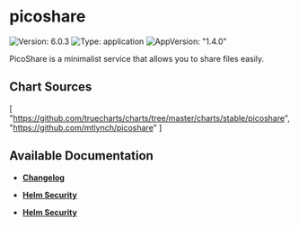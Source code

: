 # picoshare

![Version: 6.0.3](https://img.shields.io/badge/Version-6.0.3-informational?style=flat-square) ![Type: application](https://img.shields.io/badge/Type-application-informational?style=flat-square) ![AppVersion: "1.4.0"](https://img.shields.io/badge/AppVersion-"1.4.0"-informational?style=flat-square)

PicoShare is a minimalist service that allows you to share files easily.

## Chart Sources

[
  "https://github.com/truecharts/charts/tree/master/charts/stable/picoshare",
  "https://github.com/mtlynch/picoshare"
]

## Available Documentation

- [**Changelog**](CHANGELOG)

- [**Helm Security**](container-security)

- [**Helm Security**](helm-security)

